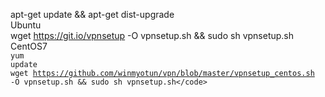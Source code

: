   apt-get update && apt-get dist-upgrade
<br>
Ubuntu<br>
wget https://git.io/vpnsetup -O vpnsetup.sh && sudo sh vpnsetup.sh
<br>
CentOS7<br>
<code>yum update</code><br>
<code>wget https://github.com/winmyotun/vpn/blob/master/vpnsetup_centos.sh -O vpnsetup.sh && sudo sh vpnsetup.sh\</code>
